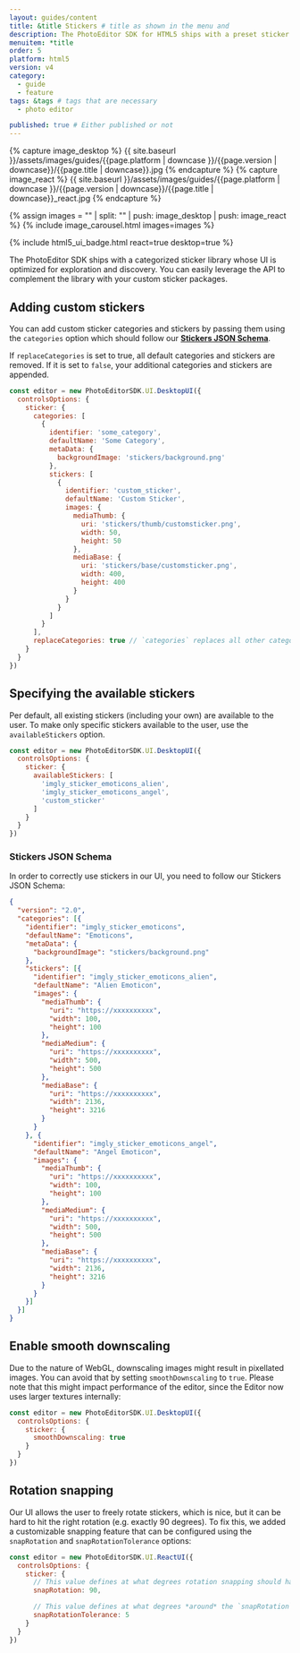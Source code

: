 ```yaml
---
layout: guides/content
title: &title Stickers # title as shown in the menu and
description: The PhotoEditor SDK for HTML5 ships with a preset sticker library containing emoticons and shapes. Learn how to add custom sticker packages to the library.
menuitem: *title
order: 5
platform: html5
version: v4
category:
  - guide
  - feature
tags: &tags # tags that are necessary
  - photo editor

published: true # Either published or not
---
```

<!-- ![{{page.title}} tool]({{ site.baseurl }}/assets/images/guides/{{page.platform | downcase }}/{{page.version | downcase}}/{{page.title | downcase}}.jpg){: .center-image style="padding: 20px; max-height: 400px;"} -->

{% capture image_desktop %}
{{ site.baseurl }}/assets/images/guides/{{page.platform | downcase }}/{{page.version | downcase}}/{{page.title | downcase}}.jpg
{% endcapture %}
{% capture image_react %}
{{ site.baseurl }}/assets/images/guides/{{page.platform | downcase }}/{{page.version | downcase}}/{{page.title | downcase}}_react.jpg
{% endcapture %}

{% assign images = "" | split: "" | push: image_desktop | push: image_react %}
{% include image_carousel.html images=images %}

{% include html5_ui_badge.html react=true desktop=true %}

The PhotoEditor SDK ships with a categorized sticker library whose UI is optimized for exploration and discovery. You can easily leverage the API to complement the library with your custom sticker packages.

## Adding custom stickers

You can add custom sticker categories and stickers by passing them using the `categories` option which should follow our [__Stickers JSON Schema__](#stickers-json-schema).

If `replaceCategories` is set to true, all default categories and stickers are removed. If it is set to `false`, your additional categories and stickers are appended.

```js
const editor = new PhotoEditorSDK.UI.DesktopUI({
  controlsOptions: {
    sticker: {
      categories: [
        {
          identifier: 'some_category',
          defaultName: 'Some Category',
          metaData: {
            backgroundImage: 'stickers/background.png'
          },
          stickers: [
            {
              identifier: 'custom_sticker',
              defaultName: 'Custom Sticker',
              images: {
                mediaThumb: {
                  uri: 'stickers/thumb/customsticker.png',
                  width: 50,
                  height: 50
                },
                mediaBase: {
                  uri: 'stickers/base/customsticker.png',
                  width: 400,
                  height: 400
                }
              }
            }
          ]
        }
      ],
      replaceCategories: true // `categories` replaces all other categories / stickers
    }
  }
})
```

## Specifying the available stickers

Per default, all existing stickers (including your own) are available to the user. To make only specific stickers available to the user, use the `availableStickers` option.

```js
const editor = new PhotoEditorSDK.UI.DesktopUI({
  controlsOptions: {
    sticker: {
      availableStickers: [
        'imgly_sticker_emoticons_alien',
        'imgly_sticker_emoticons_angel',
        'custom_sticker'
      ]
    }
  }
})
```

### Stickers JSON Schema

In order to correctly use stickers in our UI, you need to follow our Stickers JSON Schema:

```json
{
  "version": "2.0",
  "categories": [{
    "identifier": "imgly_sticker_emoticons",
    "defaultName": "Emoticons",
    "metaData": {
      "backgroundImage": "stickers/background.png"
    },
    "stickers": [{
      "identifier": "imgly_sticker_emoticons_alien",
      "defaultName": "Alien Emoticon",
      "images": {
        "mediaThumb": {
          "uri": "https://xxxxxxxxxx",
          "width": 100,
          "height": 100
        },
        "mediaMedium": {
          "uri": "https://xxxxxxxxxx",
          "width": 500,
          "height": 500
        },
        "mediaBase": {
          "uri": "https://xxxxxxxxxx",
          "width": 2136,
          "height": 3216
        }
      }
    }, {
      "identifier": "imgly_sticker_emoticons_angel",
      "defaultName": "Angel Emoticon",
      "images": {
        "mediaThumb": {
          "uri": "https://xxxxxxxxxx",
          "width": 100,
          "height": 100
        },
        "mediaMedium": {
          "uri": "https://xxxxxxxxxx",
          "width": 500,
          "height": 500
        },
        "mediaBase": {
          "uri": "https://xxxxxxxxxx",
          "width": 2136,
          "height": 3216
        }
      }
    }]
  }]
}
```

## Enable smooth downscaling

Due to the nature of WebGL, downscaling images might result in pixellated images. You can avoid that by setting `smoothDownscaling` to `true`. Please note that this might impact performance of the editor, since the Editor now uses larger textures internally:

```js
const editor = new PhotoEditorSDK.UI.DesktopUI({
  controlsOptions: {
    sticker: {
      smoothDownscaling: true
    }
  }
})
```

## Rotation snapping

Our UI allows the user to freely rotate stickers, which is nice, but it can be hard to hit the right rotation (e.g. exactly 90 degrees). To fix this, we added a customizable snapping feature that can be configured using the `snapRotation` and `snapRotationTolerance` options:

```js
const editor = new PhotoEditorSDK.UI.ReactUI({
  controlsOptions: {
    sticker: {
      // This value defines at what degrees rotation snapping should happen
      snapRotation: 90,

      // This value defines at what degrees *around* the `snapRotation` value snapping should happen
      snapRotationTolerance: 5
    }
  }
})
```
